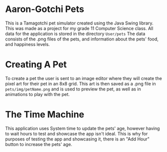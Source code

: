 # Aaron-Gotchi Pets

This is a Tamagotchi pet simulator created using the Java Swing library.
This was made as a project for my grade 11 Computer Science class.
All data for the application is stored in the directory `User/pets`
The data consists of the .png files of the pets, and information about the pets' food, and happiness levels.

# Creating A Pet

To create a pet the user is sent to an image editor where they will create the pixel art for their pet in an 8x8 grid.
This art is then saved as a .png file in `pets/img/petName.png` and is used to preview the pet, as well as in animations to play with the pet.

# The Time Machine

This application uses System time to update the pets' age, however having to wait hours to test and showcase the app isn't ideal.
This is why for purposes of testing the app and showcasing it, there is an "Add Hour" button to increase the pets' age.